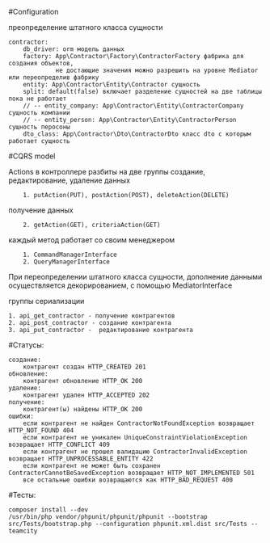 #Configuration

преопределение штатного класса сущности

    contractor:
        db_driver: orm модель данных
        factory: App\Contractor\Factory\ContractorFactory фабрика для создания объектов, 
                 не достающие значения можно разрешить на уровне Mediator или переопределив фабрику 
        entity: App\Contractor\Entity\Contractor сущность
        split: default(false) включает разделение сущностей на две таблицы пока не работает
        // -- entity_company: App\Contractor\Entity\ContractorCompany сущность компании
        // -- entity_person: App\Contractor\Entity\ContractorPerson сущность перосоны
        dto_class: App\Contractor\Dto\ContractorDto класс dto с которым работает сущность 

#CQRS model

Actions в контроллере разбиты на две группы
создание, редактирование, удаление данных

        1. putAction(PUT), postAction(POST), deleteAction(DELETE)
получение данных

        2. getAction(GET), criteriaAction(GET)
    
каждый метод работает со своим менеджером

        1. CommandManagerInterface
        2. QueryManagerInterface

При переопределении штатного класса сущности, дополнение данными осуществляется декорированием, с помощью MediatorInterface


группы  сериализации
    
    1. api_get_contractor - получение контрагентов
    2. api_post_contractor - создание контрагента
    3. api_put_contractor -  редактирование контрагента

#Статусы:

    создание:
        контрагент создан HTTP_CREATED 201
    обновление:
        контрагент обновление HTTP_OK 200
    удаление:
        контрагент удален HTTP_ACCEPTED 202
    получение:
        контрагент(ы) найдены HTTP_OK 200
    ошибки:
        если контрагент не найден ContractorNotFoundException возвращает HTTP_NOT_FOUND 404
        если контрагент не уникален UniqueConstraintViolationException возвращает HTTP_CONFLICT 409
        если контрагент не прошел валидацию ContractorInvalidException возвращает HTTP_UNPROCESSABLE_ENTITY 422
        если контрагент не может быть сохранен ContractorCannotBeSavedException возвращает HTTP_NOT_IMPLEMENTED 501
        все остальные ошибки возвращаются как HTTP_BAD_REQUEST 400


#Тесты:
    
    composer install --dev
    /usr/bin/php vendor/phpunit/phpunit/phpunit --bootstrap src/Tests/bootstrap.php --configuration phpunit.xml.dist src/Tests --teamcity


